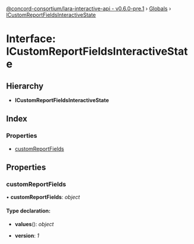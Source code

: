 [@concord-consortium/lara-interactive-api - v0.6.0-pre.1](../README.md) › [Globals](../globals.md) › [ICustomReportFieldsInteractiveState](icustomreportfieldsinteractivestate.md)

# Interface: ICustomReportFieldsInteractiveState

## Hierarchy

* **ICustomReportFieldsInteractiveState**

## Index

### Properties

* [customReportFields](icustomreportfieldsinteractivestate.md#customreportfields)

## Properties

###  customReportFields

• **customReportFields**: *object*

#### Type declaration:

* **values**(): *object*

* **version**: *1*
